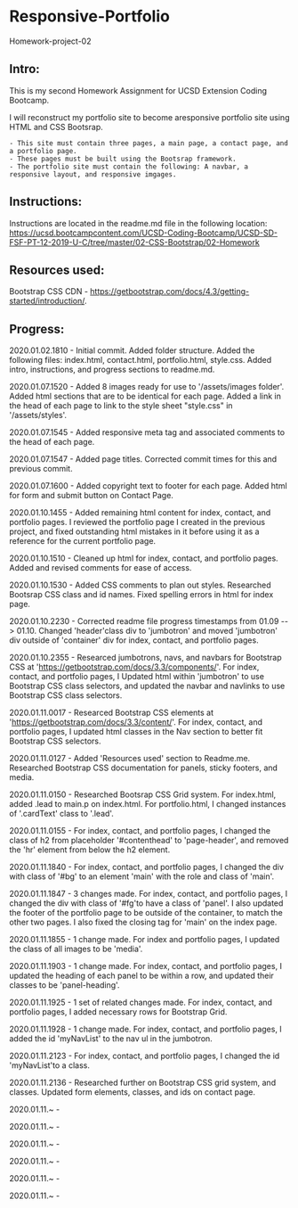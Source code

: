 # Responsive-Portfolio
Homework-project-02

Intro:
------------
This is my second Homework Assignment for UCSD Extension Coding Bootcamp.

I will reconstruct my portfolio site to become aresponsive portfolio site using HTML and CSS Bootsrap.

	- This site must contain three pages, a main page, a contact page, and a portfolio page.
	- These pages must be built using the Bootsrap framework.
	- The portfolio site must contain the following: A navbar, a responsive layout, and responsive imgages.

Instructions:
------------
Instructions are located in the readme.md file in the following location: https://ucsd.bootcampcontent.com/UCSD-Coding-Bootcamp/UCSD-SD-FSF-PT-12-2019-U-C/tree/master/02-CSS-Bootstrap/02-Homework

Resources used:
------------
Bootstrap CSS CDN  - https://getbootstrap.com/docs/4.3/getting-started/introduction/.


Progress:
------------
2020.01.02.1810 - Initial commit. Added folder structure. Added the following files: index.html, contact.html, portfolio.html, style.css. Added intro, instructions, and progress sections to readme.md.

2020.01.07.1520 - Added 8 images ready for use to '/assets/images folder'.  Added html sections that are to be identical for each page.  Added a link in the head of each page to link to the style sheet "style.css" in '/assets/styles'.

2020.01.07.1545 - Added responsive meta tag and associated comments to the head of each page.

2020.01.07.1547 - Added page titles.  Corrected commit times for this and previous commit.

2020.01.07.1600 - Added copyright text to footer for each page.  Added html for form and submit button on Contact Page.

2020.01.10.1455 - Added remaining html content for index, contact, and portfolio pages.  I reviewed the portfolio page I created in the previous project, and fixed outstanding html mistakes in it before using it as a reference for the current portfolio page.

2020.01.10.1510 - Cleaned up html for index, contact, and portfolio pages.  Added and revised comments for ease of access.

2020.01.10.1530 - Added CSS comments to plan out styles. Researched Bootsrap CSS class and id names.  Fixed spelling errors in html for index page.

2020.01.10.2230 - Corrected readme file progress timestamps from 01.09 --> 01.10.  Changed 'header'class div to 'jumbotron' and moved 'jumbotron' div outside of 'container' div for index, contact, and portfolio pages.  

2020.01.10.2355 - Researced jumbotrons, navs, and navbars for Bootstrap CSS at 'https://getbootstrap.com/docs/3.3/components/'. For index, contact, and portfolio pages, I Updated html within 'jumbotron' to use Bootstrap CSS class selectors, and updated the navbar and navlinks to use Bootstrap CSS class selectors.

2020.01.11.0017 - Researced Bootstrap CSS elements at 'https://getbootstrap.com/docs/3.3/content/'.  For index, contact, and portfolio pages, I updated html classes in the Nav section to better fit Bootstrap CSS selectors.

2020.01.11.0127 - Added 'Resources used' section to Readme.me. Researched Bootstrap CSS documentation for panels, sticky footers, and media.  

2020.01.11.0150 - Researched Bootsrap CSS Grid system. For index.html, added .lead to main.p on index.html. For portfolio.html, I changed instances of '.cardText' class to '.lead'. 

2020.01.11.0155 - For index, contact, and portfolio pages, I changed the class of h2 from placeholder '#contenthead' to 'page-header', and removed the 'hr' element from below the h2 element.

2020.01.11.1840 - For index, contact, and portfolio pages, I changed the div with class of '#bg' to an element 'main' with the role and class of 'main'.

2020.01.11.1847 - 3 changes made. For index, contact, and portfolio pages, I changed the div with class of '#fg'to have a class of 'panel'.  I also updated the footer of the portfolio page to be outside of the container, to match the other two pages.  I also fixed the closing tag for 'main' on the index page.

2020.01.11.1855 - 1 change made. For index and portfolio pages, I updated the class of all images to be 'media'.

2020.01.11.1903 - 1 change made. For index, contact, and portfolio pages, I updated the heading of each panel to be within a row, and updated their classes to be 'panel-heading'.

2020.01.11.1925 - 1 set of related changes made. For index, contact, and portfolio pages, I added necessary rows for Bootstrap Grid.

2020.01.11.1928 - 1 change made. For index, contact, and portfolio pages, I added the id 'myNavList' to the nav ul in the jumbotron.

2020.01.11.2123 - For index, contact, and portfolio pages, I changed the id 'myNavList'to a class.

2020.01.11.2136 - Researched further on Bootstrap CSS grid system, and classes.  Updated form elements, classes, and ids on contact page.

2020.01.11.~ -

2020.01.11.~ -

2020.01.11.~ -

2020.01.11.~ -

2020.01.11.~ -

2020.01.11.~ -